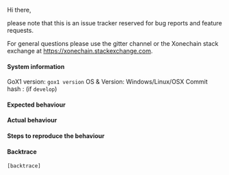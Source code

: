 Hi there,

please note that this is an issue tracker reserved for bug reports and feature requests.

For general questions please use the gitter channel or the Xonechain stack exchange at https://xonechain.stackexchange.com.

#### System information

GoX1 version: `gox1 version`
OS & Version: Windows/Linux/OSX
Commit hash : (if `develop`)

#### Expected behaviour


#### Actual behaviour


#### Steps to reproduce the behaviour


#### Backtrace

````
[backtrace]
````
